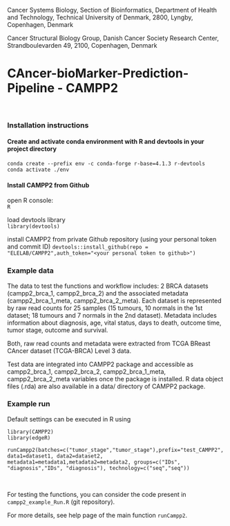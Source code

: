 Cancer Systems Biology, Section of Bioinformatics, Department of Health and Technology, Technical University of Denmark, 2800, Lyngby, Copenhagen, Denmark

Cancer Structural Biology Group, Danish Cancer Society Research Center, Strandboulevarden 49, 2100, Copenhagen, Denmark

# CAncer-bioMarker-Prediction-Pipeline - CAMPP2  #
<br/>

### Installation instructions

#### Create and activate conda environment with R and devtools in your project directory
`conda create --prefix env -c conda-forge r-base=4.1.3 r-devtools` <br/>
`conda activate ./env`


#### Install CAMPP2 from Github
open R console: <br/>
`R` <br/>


load devtools library <br/>
`library(devtools)`

install CAMPP2 from private Github repository (using your personal token and commit ID)
`devtools::install_github(repo = "ELELAB/CAMPP2",auth_token="<your personal token to github>")`

### Example data
The data to test the functions and workflow includes: 2 BRCA datasets (campp2_brca_1, campp2_brca_2) and the associated metadata (campp2_brca_1_meta, campp2_brca_2_meta). Each dataset is represented by raw read counts for 25 samples (15 tumours, 10 normals in the 1st dataset; 18 tumours and 7 normals in the 2nd dataset). Metadata includes information about diagnosis, age, vital status, days to death, outcome time, tumor stage, outcome and survival.

Both, raw read counts and metadata were extracted from TCGA BReast CAncer dataset (TCGA-BRCA) Level 3 data. 

Test data are integrated into CAMPP2 package and accessible as campp2_brca_1, campp2_brca_2, campp2_brca_1_meta, campp2_brca_2_meta variables once the package is installed. R data object files (.rda) are also available in a data/ directory of CAMPP2 package.

### Example run
Default settings can be executed in R using 
```
library(CAMPP2)
library(edgeR)

runCampp2(batches=c("tumor_stage","tumor_stage"),prefix="test_CAMPP2", data1=dataset1, data2=dataset2, metadata1=metadata1,metadata2=metadata2, groups=c("IDs", "diagnosis","IDs", "diagnosis"), technology=c("seq","seq"))

```
<br/>

For testing the functions, you can consider the code present in `campp2_example_Run.R` (git repository). <br/>

For more details, see help page of the main function `runCampp2`.
